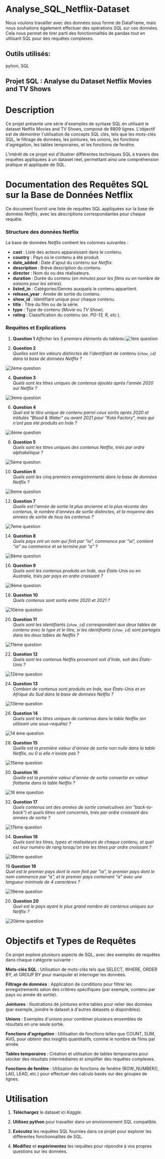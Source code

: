 # Analyse_SQL_Netflix-Dataset
 
Nous voulons travailler avec des données sous forme de DataFrame, mais nous souhaitons également effectuer des opérations SQL sur ces données. Cela nous permet de tirer parti des fonctionnalités de pandas tout en utilisant SQL pour des requêtes complexes.

## Outils utilisés:
pyhon, SQL


## Projet SQL : Analyse du Dataset Netflix Movies and TV Shows



# Description
Ce projet présente une série d'exemples de syntaxe SQL en utilisant le dataset Netflix Movies and TV Shows, composé de 8809 lignes. 
L'objectif est de démontrer l'utilisation de concepts SQL clés, tels que les mots-clés SQL, le filtrage de données, les jointures, les unions, les fonctions d'agrégation, les tables temporaires, et les fonctions de fenêtre.

L'intérêt de ce projet est d'illustrer différentes techniques SQL à travers des requêtes appliquées à un dataset réel, permettant ainsi une compréhension pratique et appliquée de SQL.

# **Documentation des Requêtes SQL sur la Base de Données Netflix**

Ce document fournit une liste de requêtes SQL appliquées sur la base de données _Netflix_, avec les descriptions correspondantes pour chaque requête.

### **Structure des données Netflix**

La base de données _Netflix_ contient les colonnes suivantes :

- **cast** : Liste des acteurs apparaissant dans le contenu.
- **country** : Pays où le contenu a été produit.
- **date_added** : Date d'ajout du contenu sur _Netflix_.
- **description** : Brève description du contenu.
- **director** : Nom du ou des réalisateurs.
- **duration** : Durée du contenu (_en minutes pour les films ou en nombre de saisons pour les séries_).
- **listed_in** : Catégories/Genres auxquels le contenu appartient.
- **release_year** : Année de sortie du contenu.
- **show_id** : Identifiant unique pour chaque contenu.
- **title** : Titre du film ou de la série.
- **type** : Type de contenu (_Movie_ ou _TV Show_).
- **rating** : Classification du contenu (_ex. PG-13, R, etc._).

### **Requêtes et Explications**
1. **Question 1**
   _Afficher les 5 premiers éléments du tableau_
![1ère question](https://github.com/user-attachments/assets/53eba979-17bd-4f0b-b0b9-885c6416903d)



2. **Question 2**  
   _Quelles sont les valeurs distinctes de l'identifiant de contenu (`show_id`) dans la base de données Netflix ?_
   
![2ème question](https://github.com/user-attachments/assets/1fce5968-97ce-4357-b76c-797a939a69d7)


4. **Question 3**  
   _Quels sont les titres uniques de contenus ajoutés après l'année 2020 sur Netflix ?_
   
![3ème question](https://github.com/user-attachments/assets/a53fc61a-45f9-4b23-98b7-d8ffed14df2f)


6. **Question 4**  
   _Quel est le titre unique de contenu parmi ceux sortis après 2020 et intitulés "Blood & Water" ou avant 2021 pour "Kota Factory", mais qui n'ont pas été produits en Inde ?_
   
![4ème question](https://github.com/user-attachments/assets/e57d921d-97a4-4fc0-8339-a93655f6fc50)


8. **Question 5**  
   _Quels sont les titres uniques des contenus Netflix, triés par ordre alphabétique ?_
   
![5ème question](https://github.com/user-attachments/assets/1aaab035-0c14-40eb-b5fb-988851f866b4)

 

10. **Question 6**  
   _Quels sont les cinq premiers enregistrements dans la base de données Netflix ?_

![6eme question](https://github.com/user-attachments/assets/1b2d41f2-9b6a-47a3-a6c3-05213d4b3087)



12. **Question 7**  
   _Quelle est l'année de sortie la plus ancienne et la plus récente des contenus, le nombre d'années de sortie distinctes, et la moyenne des années de sortie de tous les contenus ?_

![7eme question](https://github.com/user-attachments/assets/e48d8419-4e7a-4b0a-8e6f-1c2c651cba8c)

   

14. **Question 8**  
   _Quels pays ont un nom qui finit par "ia", commence par "ia", contient "ia" ou commence et se termine par "a" ?_

![8ème question](https://github.com/user-attachments/assets/4a77ca9f-d254-4c85-be1e-027ac1a0ffde)


16. **Question 9**  
   _Quels sont les contenus produits en Inde, aux États-Unis ou en Australie, triés par pays en ordre croissant ?_

![9ème question](https://github.com/user-attachments/assets/36d94ae3-6492-4f45-b524-544b33527f01)



18. **Question 10**  
   _Quels contenus sont sortis entre 2020 et 2021 ?_

![10ème question](https://github.com/user-attachments/assets/c9b9953f-f1f9-4965-8b47-a731c6aa945a)



20. **Question 11**  
    _Quels sont les identifiants (`show_id`) correspondant aux deux tables de contenu avec le type et le titre, si les identifiants (`show_id`) sont partagés dans les deux tables de Netflix ?_
    
![11ème question](https://github.com/user-attachments/assets/66b36ba4-3887-4ffe-8c0b-572c1c5ad7ab)



22. **Question 12**  
    _Quels sont les contenus Netflix provenant soit d'Inde, soit des États-Unis ?_
    
![12ème question](https://github.com/user-attachments/assets/b878f9dd-4e9c-467d-b59b-da8456c8295e)



24. **Question 13**  
    _Combien de contenus sont produits en Inde, aux États-Unis et en Afrique du Sud dans la base de données Netflix ?_
    
![13ème question](https://github.com/user-attachments/assets/f0f7157c-9d4c-4b9c-931f-feb4a5213ef9)



26. **Question 14**  
    _Quels sont les titres uniques de contenus dans la table Netflix (en utilisant une sous-requête) ?_
    
![14 ème question](https://github.com/user-attachments/assets/ad4178aa-1766-4095-b4cb-14eb865b2ed1)



28. **Question 15**  
    _Quelle est la première valeur d'année de sortie non nulle dans la table Netflix, ou 0 si elle n'existe pas ?_
    
![15ème question](https://github.com/user-attachments/assets/a0b85877-c0ae-42c5-ac1e-5689c18d8a32)



30. **Question 16**  
    _Quelle est la première valeur d'année de sortie convertie en valeur flottante dans la table Netflix ?_
    
![16 ème question](https://github.com/user-attachments/assets/594ade8f-5bd0-41a4-a076-1f3715a0eead)



32. **Question 17**  
    _Quels contenus ont des années de sortie consécutives (en "back-to-back") et quels titres sont concernés, triés par ordre croissant des années de sortie ?_
    
![17ème question](https://github.com/user-attachments/assets/61a5f89d-4d78-46a1-a635-7ed7bf261807)



34. **Question 18**  
    _Quels sont les titres, types et réalisateurs de chaque contenu, et quel est leur numéro de rang lorsqu'on trie les titres par ordre croissant ?_
    
![18ème question](https://github.com/user-attachments/assets/a709b53a-502c-404a-b353-bf75a58a3c1f)



19 **Question 19**  
    _Quel est le premier pays dont le nom finit par "ia", le premier pays dont le nom commence par "a", et le premier pays contenant "a" avec une longueur minimale de 4 caractères ?_
    
![19ème question](https://github.com/user-attachments/assets/a147f0ad-f65c-4d7b-9f4c-ab7a81559d6b)



20. **Question 20**  
    _Quel est le pays ayant le plus grand nombre de contenus uniques sur Netflix ?_
    
![20ème question](https://github.com/user-attachments/assets/d6f8cb38-8df6-4736-a639-d40deb0c0176)



# Objectifs et Types de Requêtes
Ce projet explore plusieurs aspects de SQL, avec des exemples de requêtes dans chaque catégorie suivante :

**Mots-clés SQL** :  Utilisation de mots-clés tels que SELECT, WHERE, ORDER BY, et GROUP BY pour manipuler et interroger les données.

**Filtrage de données** : Application de conditions pour filtrer les enregistrements selon des critères spécifiques (par exemple, contenu par pays ou année de sortie).

**Jointures** : Illustrations de jointures entre tables pour relier des données (par exemple, joindre le dataset à d'autres datasets si disponibles).

**Unions** : Exemples d'unions pour combiner plusieurs ensembles de résultats en une seule sortie.

**Fonctions d'agrégation** : Utilisation de fonctions telles que COUNT, SUM, AVG, pour obtenir des insights quantitatifs, comme le nombre de films par année.

**Tables temporaires** : Création et utilisation de tables temporaires pour stocker des résultats intermédiaires et simplifier des requêtes complexes.

**Fonctions de fenêtre** : Utilisation de fonctions de fenêtre (ROW_NUMBER(), LAG, LEAD, etc.) pour effectuer des calculs basés sur des groupes de lignes.


# **Utilisation**

1. **Téléchargez** le dataset ici _Kaggle_.

2. **Utilisez python** pour travailler dans un environnement SQL compatible.

3. **Exécutez** les requêtes SQL fournies dans ce projet pour explorer les différentes fonctionnalités de SQL.

4. **Modifiez** et **expérimentez** les requêtes pour répondre à vos propres questions sur les données.


